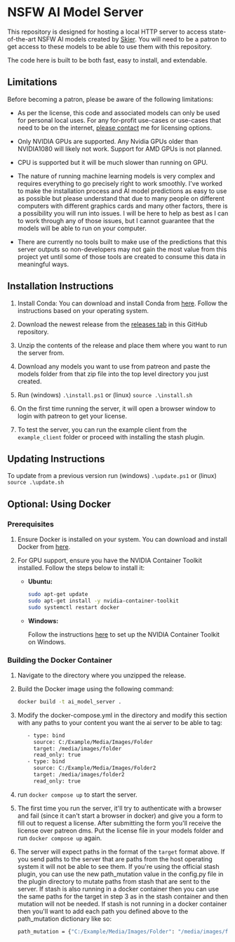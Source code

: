 # NSFW AI Model Server

This repository is designed for hosting a local HTTP server to access state-of-the-art NSFW AI models created by [Skier](https://www.patreon.com/Skier). You will need to be a patron to get access to these models to be able to use them with this repository.

The code here is built to be both fast, easy to install, and extendable.

## Limitations

Before becoming a patron, please be aware of the following limitations:

- As per the license, this code and associated models can only be used for personal local uses. For any for-profit use-cases or use-cases that need to be on the internet, [please contact](https://discord.gg/EvYbZBf) me for licensing options.

- Only NVIDIA GPUs are supported. Any Nvidia GPUs older than NVIDIA1080 will likely not work. Support for AMD GPUs is not planned.

- CPU is supported but it will be much slower than running on GPU.

- The nature of running machine learning models is very complex and requires everything to go precisely right to work smoothly. I've worked to make the installation process and AI model predictions as easy to use as possible but please understand that due to many people on different computers with different graphics cards and many other factors, there is a possibility you will run into issues. I will be here to help as best as I can to work through any of those issues, but I cannot guarantee that the models will be able to run on your computer.

- There are currently no tools built to make use of the predictions that this server outputs so non-developers may not gain the most value from this project yet until some of those tools are created to consume this data in meaningful ways.

## Installation Instructions

1. Install Conda: You can download and install Conda from [here](https://docs.conda.io/projects/conda/en/latest/user-guide/install/index.html). Follow the instructions based on your operating system.

2. Download the newest release from the [releases tab](https://github.com/skier233/nsfw_ai_model_server/releases) in this GitHub repository.

3. Unzip the contents of the release and place them where you want to run the server from.

4. Download any models you want to use from patreon and paste the models folder from that zip file into the top level directory you just created.

5. Run (windows) `.\install.ps1` or (linux) `source .\install.sh`
   
6. On the first time running the server, it will open a browser window to login with patreon to get your license.

7. To test the server, you can run the example client from the `example_client` folder or proceed with installing the stash plugin.

## Updating Instructions

To update from a previous version run (windows) `.\update.ps1` or (linux) `source .\update.sh`

## Optional: Using Docker

### Prerequisites

1. Ensure Docker is installed on your system. You can download and install Docker from [here](https://docs.docker.com/get-docker/).

2. For GPU support, ensure you have the NVIDIA Container Toolkit installed. Follow the steps below to install it:

   - **Ubuntu:**

     ```sh
     sudo apt-get update
     sudo apt-get install -y nvidia-container-toolkit
     sudo systemctl restart docker
     ```

   - **Windows:**

     Follow the instructions [here](https://docs.nvidia.com/datacenter/cloud-native/container-toolkit/install-guide.html) to set up the NVIDIA Container Toolkit on Windows.

### Building the Docker Container

1. Navigate to the directory where you unzipped the release.

2. Build the Docker image using the following command:

   ```sh
   docker build -t ai_model_server .
3. Modify the docker-compose.yml in the directory and modify this section with any paths to your content you want the ai server to be able to tag:
   ```sh
      - type: bind
        source: C:/Example/Media/Images/Folder
        target: /media/images/folder
        read_only: true
      - type: bind
        source: C:/Example/Media/Images/Folder2
        target: /media/images/folder2
        read_only: true
     ```
4. run `docker compose up` to start the server.
5. The first time you run the server, it'll try to authenticate with a browser and fail (since it can't start a browser in docker) and give you a form to fill out to request a license.
      After submitting the form you'll receive the license over patreon dms. Put the license file in your models folder and run `docker compose up` again.
6. The server will expect paths in the format of the `target` format above. If you send paths to the server that are paths from the host operating system it will not be able to see them. If you're using the official stash plugin, you can use the new path_mutation value in the config.py file in the plugin directory to mutate paths from stash that are sent to the server. If stash is also running in a docker container then you can use the same paths for the target in step 3 as in the stash container and then mutation will not be needed. If stash is not running in a docker container then you'll want to add each path you defined above to the path_mutation dictionary like so:
   ```sh
   path_mutation = {"C:/Example/Media/Images/Folder": "/media/images/folder", "C:/Example/Media/Images/Folder2", "/media/images/folder2"}
   ```
 


